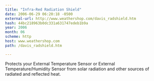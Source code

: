 ```yaml
---
title: "Infra-Red Radiation Shield"
date: 2006-06-29 06:20:18 -0500
external-url: http://www.weathershop.com/davis_radshield.htm
hash: 44bc218963b0dc331a631747edeb1b9a
year: 2006
month: 06
scheme: http
host: www.weathershop.com
path: /davis_radshield.htm

---
```


Protects your External Temperature Sensor or External Temperature/Humidity Sensor from solar radiation and other sources of radiated and reflected heat.

